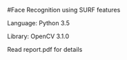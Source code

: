 #Face Recognition using SURF features

Language: Python 3.5

Library: OpenCV 3.1.0

Read report.pdf for details